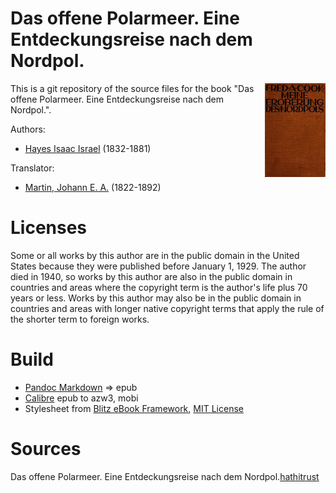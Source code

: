 # Das offene Polarmeer. Eine Entdeckungsreise nach dem Nordpol.

<img align="right" height="150" src="https://github.com/kogo59/Meine_Eroberung_des_Nordpols/blob/main/images/cover.jpg">

This is a git repository of the source files for the book "Das offene Polarmeer. Eine Entdeckungsreise nach dem Nordpol.".

Authors:

* [Hayes Isaac Israel](ttps://de.wikipedia.org/wiki/Isaac_Israel_Hayes) (1832-1881)

Translator:

* [Martin, Johann E. A.](https://d-nb.info/gnd/120641747) (1822-1892)


# Licenses
Some or all works by this author are in the public domain in the United States
because they were published before January 1, 1929. The author died in 1940, so
works by this author are also in the public domain in countries and areas where
the copyright term is the author's life plus 70 years or less. Works by this
author may also be in the public domain in countries and areas with longer
native copyright terms that apply the rule of the shorter term to foreign works.

# Build
* [Pandoc Markdown](https://pandoc.org/MANUAL.html#pandocs-markdown) => epub
* [Calibre](https://calibre-ebook.com/) epub to azw3, mobi
* Stylesheet from [Blitz eBook Framework](https://friendsofepub.github.io/Blitz/), [MIT License](https://github.com/FriendsOfEpub/Blitz/blob/master/LICENSE)

# Sources
Das offene Polarmeer. Eine Entdeckungsreise nach dem Nordpol.[hathitrust](https://www.digitale-sammlungen.de/de/view/bsb10465321?page=1)


